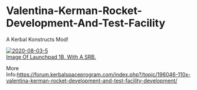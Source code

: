 # Valentina-Kerman-Rocket-Development-And-Test-Facility
A Kerbal Konstructs Mod!

<a href="https://ibb.co/cxbXJN7"><img src="https://i.ibb.co/R7h42CV/2020-08-03-5.png" alt="2020-08-03-5" border="0"></a><br /><a target='_blank' href='https://imgbb.com/'>Image Of Launchpad 1B, With A SRB.</a><br />

More Info:https://forum.kerbalspaceprogram.com/index.php?/topic/196046-110x-valentina-kerman-rocket-development-and-test-facility-development/

